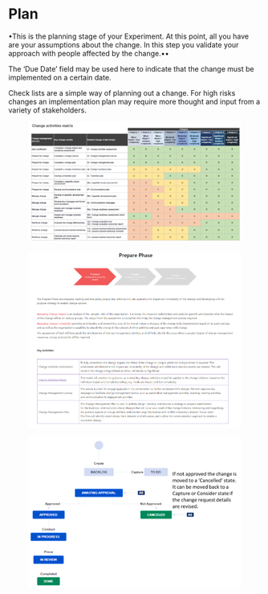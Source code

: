 # Plan

•This is the planning stage of your Experiment. At this point, all you have are your assumptions about the change. In this step you validate your approach with people affected by the change.••

The ‘Due Date’ field may be used here to indicate that the change must be implemented on a certain date.

Check lists are a simple way of planning out a change. For high risks changes an implementation plan may require more thought and input from a variety of stakeholders.

<figure><img src="../../.gitbook/assets/image (1).png" alt=""><figcaption></figcaption></figure>

<figure><img src="../../.gitbook/assets/image (32).png" alt=""><figcaption></figcaption></figure>

<figure><img src="../../.gitbook/assets/image (43).png" alt=""><figcaption></figcaption></figure>

